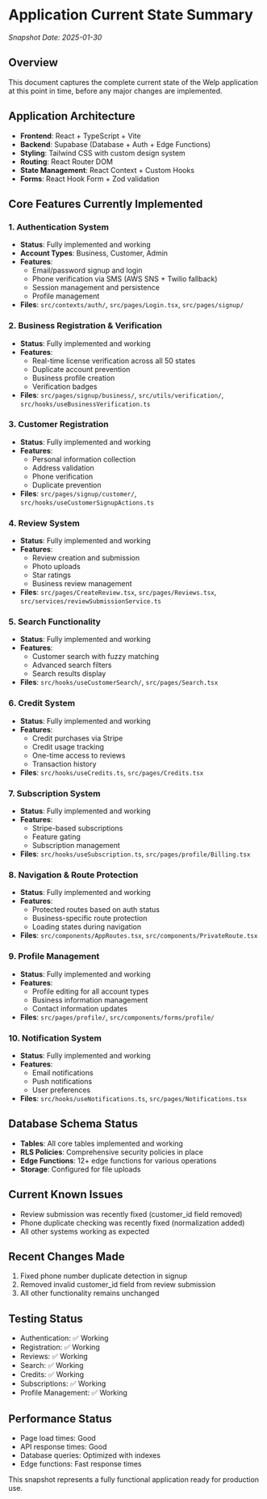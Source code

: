 # Application Current State Summary
*Snapshot Date: 2025-01-30*

## Overview
This document captures the complete current state of the Welp application at this point in time, before any major changes are implemented.

## Application Architecture
- **Frontend**: React + TypeScript + Vite
- **Backend**: Supabase (Database + Auth + Edge Functions)
- **Styling**: Tailwind CSS with custom design system
- **Routing**: React Router DOM
- **State Management**: React Context + Custom Hooks
- **Forms**: React Hook Form + Zod validation

## Core Features Currently Implemented

### 1. Authentication System
- **Status**: Fully implemented and working
- **Account Types**: Business, Customer, Admin
- **Features**: 
  - Email/password signup and login
  - Phone verification via SMS (AWS SNS + Twilio fallback)
  - Session management and persistence
  - Profile management
- **Files**: `src/contexts/auth/`, `src/pages/Login.tsx`, `src/pages/signup/`

### 2. Business Registration & Verification
- **Status**: Fully implemented and working
- **Features**:
  - Real-time license verification across all 50 states
  - Duplicate account prevention
  - Business profile creation
  - Verification badges
- **Files**: `src/pages/signup/business/`, `src/utils/verification/`, `src/hooks/useBusinessVerification.ts`

### 3. Customer Registration
- **Status**: Fully implemented and working
- **Features**:
  - Personal information collection
  - Address validation
  - Phone verification
  - Duplicate prevention
- **Files**: `src/pages/signup/customer/`, `src/hooks/useCustomerSignupActions.ts`

### 4. Review System
- **Status**: Fully implemented and working
- **Features**:
  - Review creation and submission
  - Photo uploads
  - Star ratings
  - Business review management
- **Files**: `src/pages/CreateReview.tsx`, `src/pages/Reviews.tsx`, `src/services/reviewSubmissionService.ts`

### 5. Search Functionality
- **Status**: Fully implemented and working
- **Features**:
  - Customer search with fuzzy matching
  - Advanced search filters
  - Search results display
- **Files**: `src/hooks/useCustomerSearch/`, `src/pages/Search.tsx`

### 6. Credit System
- **Status**: Fully implemented and working
- **Features**:
  - Credit purchases via Stripe
  - Credit usage tracking
  - One-time access to reviews
  - Transaction history
- **Files**: `src/hooks/useCredits.ts`, `src/pages/Credits.tsx`

### 7. Subscription System
- **Status**: Fully implemented and working
- **Features**:
  - Stripe-based subscriptions
  - Feature gating
  - Subscription management
- **Files**: `src/hooks/useSubscription.ts`, `src/pages/profile/Billing.tsx`

### 8. Navigation & Route Protection
- **Status**: Fully implemented and working
- **Features**:
  - Protected routes based on auth status
  - Business-specific route protection
  - Loading states during navigation
- **Files**: `src/components/AppRoutes.tsx`, `src/components/PrivateRoute.tsx`

### 9. Profile Management
- **Status**: Fully implemented and working
- **Features**:
  - Profile editing for all account types
  - Business information management
  - Contact information updates
- **Files**: `src/pages/profile/`, `src/components/forms/profile/`

### 10. Notification System
- **Status**: Fully implemented and working
- **Features**:
  - Email notifications
  - Push notifications
  - User preferences
- **Files**: `src/hooks/useNotifications.ts`, `src/pages/Notifications.tsx`

## Database Schema Status
- **Tables**: All core tables implemented and working
- **RLS Policies**: Comprehensive security policies in place
- **Edge Functions**: 12+ edge functions for various operations
- **Storage**: Configured for file uploads

## Current Known Issues
- Review submission was recently fixed (customer_id field removed)
- Phone duplicate checking was recently fixed (normalization added)
- All other systems working as expected

## Recent Changes Made
1. Fixed phone number duplicate detection in signup
2. Removed invalid customer_id field from review submission
3. All other functionality remains unchanged

## Testing Status
- Authentication: ✅ Working
- Registration: ✅ Working  
- Reviews: ✅ Working
- Search: ✅ Working
- Credits: ✅ Working
- Subscriptions: ✅ Working
- Profile Management: ✅ Working

## Performance Status
- Page load times: Good
- API response times: Good
- Database queries: Optimized with indexes
- Edge functions: Fast response times

This snapshot represents a fully functional application ready for production use.